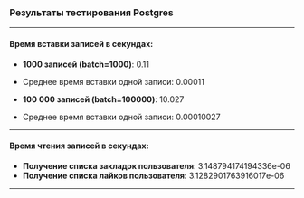 ### Результаты тестирования Postgres

____________________________________________________________________________

#### Время вставки записей в секундах:

- **1000 записей (batch=1000)**: 0.11
- Среднее время вставки одной записи: 0.00011

- **100 000 записей (batch=100000)**: 10.027
- Среднее время вставки одной записи: 0.00010027

____________________________________________________________________________

#### Время чтения записей в секундах:

- **Получение списка закладок пользователя**: 3.148794174194336e-06
- **Получение списка лайков пользователя**: 3.1282901763916017e-06

____________________________________________________________________________
